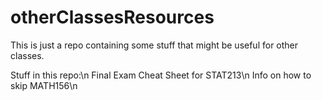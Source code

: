 # otherClassesResources
This is just a repo containing some stuff that might be useful for other classes.

Stuff in this repo:\n
Final Exam Cheat Sheet for STAT213\n
Info on how to skip MATH156\n

